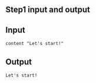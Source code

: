 Step1 input and output
----------------------

Input
-----

	content "Let's start!"

Output
------

	Let's start!


